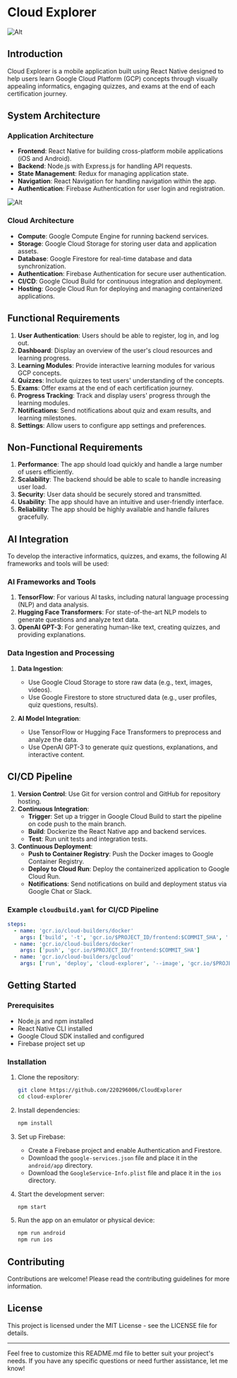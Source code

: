 # Cloud Explorer

![Alt](assets/CloudExplorer.png)

## Introduction
Cloud Explorer is a mobile application built using React Native designed to help users learn Google Cloud Platform (GCP) concepts through visually appealing informatics, engaging quizzes, and exams at the end of each certification journey.
## System Architecture

### Application Architecture
- **Frontend**: React Native for building cross-platform mobile applications (iOS and Android).
- **Backend**: Node.js with Express.js for handling API requests.
- **State Management**: Redux for managing application state.
- **Navigation**: React Navigation for handling navigation within the app.
- **Authentication**: Firebase Authentication for user login and registration.

![Alt](assets/CloudExplocer-AppArchitecture.svg)

### Cloud Architecture
- **Compute**: Google Compute Engine for running backend services.
- **Storage**: Google Cloud Storage for storing user data and application assets.
- **Database**: Google Firestore for real-time database and data synchronization.
- **Authentication**: Firebase Authentication for secure user authentication.
- **CI/CD**: Google Cloud Build for continuous integration and deployment.
- **Hosting**: Google Cloud Run for deploying and managing containerized applications.

## Functional Requirements
1. **User Authentication**: Users should be able to register, log in, and log out.
2. **Dashboard**: Display an overview of the user's cloud resources and learning progress.
3. **Learning Modules**: Provide interactive learning modules for various GCP concepts.
4. **Quizzes**: Include quizzes to test users' understanding of the concepts.
5. **Exams**: Offer exams at the end of each certification journey.
6. **Progress Tracking**: Track and display users' progress through the learning modules.
7. **Notifications**: Send notifications about quiz and exam results, and learning milestones.
8. **Settings**: Allow users to configure app settings and preferences.

## Non-Functional Requirements
1. **Performance**: The app should load quickly and handle a large number of users efficiently.
2. **Scalability**: The backend should be able to scale to handle increasing user load.
3. **Security**: User data should be securely stored and transmitted.
4. **Usability**: The app should have an intuitive and user-friendly interface.
5. **Reliability**: The app should be highly available and handle failures gracefully.

## AI Integration
To develop the interactive informatics, quizzes, and exams, the following AI frameworks and tools will be used:

### AI Frameworks and Tools
1. **TensorFlow**: For various AI tasks, including natural language processing (NLP) and data analysis.
2. **Hugging Face Transformers**: For state-of-the-art NLP models to generate questions and analyze text data.
3. **OpenAI GPT-3**: For generating human-like text, creating quizzes, and providing explanations.

### Data Ingestion and Processing
1. **Data Ingestion**:
   - Use Google Cloud Storage to store raw data (e.g., text, images, videos).
   - Use Google Firestore to store structured data (e.g., user profiles, quiz questions, results).

2. **AI Model Integration**:
   - Use TensorFlow or Hugging Face Transformers to preprocess and analyze the data.
   - Use OpenAI GPT-3 to generate quiz questions, explanations, and interactive content.

## CI/CD Pipeline
1. **Version Control**: Use Git for version control and GitHub for repository hosting.
2. **Continuous Integration**:
   - **Trigger**: Set up a trigger in Google Cloud Build to start the pipeline on code push to the main branch.
   - **Build**: Dockerize the React Native app and backend services.
   - **Test**: Run unit tests and integration tests.
3. **Continuous Deployment**:
   - **Push to Container Registry**: Push the Docker images to Google Container Registry.
   - **Deploy to Cloud Run**: Deploy the containerized application to Google Cloud Run.
   - **Notifications**: Send notifications on build and deployment status via Google Chat or Slack.

### Example `cloudbuild.yaml` for CI/CD Pipeline
```yaml
steps:
  - name: 'gcr.io/cloud-builders/docker'
    args: ['build', '-t', 'gcr.io/$PROJECT_ID/frontend:$COMMIT_SHA', '.']
  - name: 'gcr.io/cloud-builders/docker'
    args: ['push', 'gcr.io/$PROJECT_ID/frontend:$COMMIT_SHA']
  - name: 'gcr.io/cloud-builders/gcloud'
    args: ['run', 'deploy', 'cloud-explorer', '--image', 'gcr.io/$PROJECT_ID/frontend:$COMMIT_SHA', '--platform=managed', '--region=us-central1']
```

## Getting Started

### Prerequisites
- Node.js and npm installed
- React Native CLI installed
- Google Cloud SDK installed and configured
- Firebase project set up

### Installation
1. Clone the repository:
   ```bash
   git clone https://github.com/220296006/CloudExplorer
   cd cloud-explorer
   ```

2. Install dependencies:
   ```bash
   npm install
   ```

3. Set up Firebase:
   - Create a Firebase project and enable Authentication and Firestore.
   - Download the `google-services.json` file and place it in the `android/app` directory.
   - Download the `GoogleService-Info.plist` file and place it in the `ios` directory.

4. Start the development server:
   ```bash
   npm start
   ```

5. Run the app on an emulator or physical device:
   ```bash
   npm run android
   npm run ios
   ```

## Contributing
Contributions are welcome! Please read the contributing guidelines for more information.

## License
This project is licensed under the MIT License - see the LICENSE file for details.

---

Feel free to customize this README.md file to better suit your project's needs. If you have any specific questions or need further assistance, let me know!